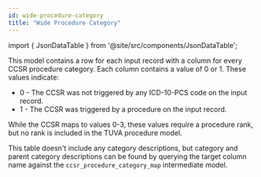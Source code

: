 ```yaml
---
id: wide-procedure-category
title: "Wide Procedure Category"
---
```


import { JsonDataTable } from '@site/src/components/JsonDataTable';

This model contains a row for each input record with a column for every CCSR procedure category. 
Each column contains a value of 0 or 1. These values indicate:
* 0 \- The CCSR was not triggered by any ICD-10-PCS code on the input record.
* 1 \- The CCSR was triggered by a procedure on the input record.  

While the CCSR maps to values 0-3, these values require a procedure rank, but no rank is
included in the TUVA procedure model.

This table doesn't include any category descriptions, but category and parent category descriptions
can be found by querying the target column name against the `ccsr_procedure_category_map` intermediate model. 

<JsonDataTable  jsonPath="nodes.model\.the_tuva_project\.ccsr__wide_procedure_category.columns" />
